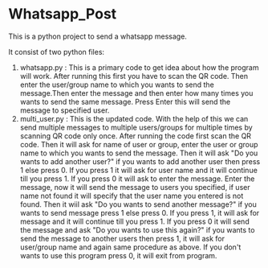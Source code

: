 # Whatsapp_Post
This is a python project to send a whatsapp message.

It consist of two python files:
1. whatsapp.py :
                This is a primary code to get idea about how the program will work. After running this first you have to scan the QR code. Then enter the user/group
                name to which you wants to send the message.Then enter the message and then enter how many times you wants to send the same message. Press Enter this will send the
                message to specified user.
2. multi_user.py :
                This is the updated code. With the help of this we can send multiple messages to multiple users/groups for multiple times by scanning QR code only 
                once. After running the code first scan the QR code. Then it will ask for name of user or group, enter the user or group name to which you wants to send 
                the message. Then it will ask "Do you wants to add another user?" if you wants to add another user then press 1 else press 0. If you press 1
                it will ask for user name and it will continue till you press 1. If you press 0 it will ask to enter the message. Enter the message, now it will
                send the message to users you specified, if user name not found it will specify that the user name you entered is not found. Then it wiil ask
                "Do you wants to send another message?" if you wants to send message press 1 else press 0. If you press 1, it will ask for message and it will continue
                till you press 1. If you press 0 it will send the message and ask "Do you wants to use this again?" if you wants to send the message to another
                users then press 1, it will ask for user/group name and again same procedure as above. If you don't wants to use this program press 0, it will
                exit from program.

